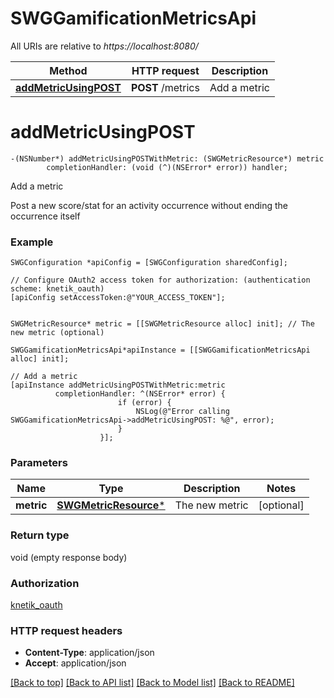 # SWGGamificationMetricsApi

All URIs are relative to *https://localhost:8080/*

Method | HTTP request | Description
------------- | ------------- | -------------
[**addMetricUsingPOST**](SWGGamificationMetricsApi.md#addmetricusingpost) | **POST** /metrics | Add a metric


# **addMetricUsingPOST**
```objc
-(NSNumber*) addMetricUsingPOSTWithMetric: (SWGMetricResource*) metric
        completionHandler: (void (^)(NSError* error)) handler;
```

Add a metric

Post a new score/stat for an activity occurrence without ending the occurrence itself

### Example 
```objc
SWGConfiguration *apiConfig = [SWGConfiguration sharedConfig];

// Configure OAuth2 access token for authorization: (authentication scheme: knetik_oauth)
[apiConfig setAccessToken:@"YOUR_ACCESS_TOKEN"];


SWGMetricResource* metric = [[SWGMetricResource alloc] init]; // The new metric (optional)

SWGGamificationMetricsApi*apiInstance = [[SWGGamificationMetricsApi alloc] init];

// Add a metric
[apiInstance addMetricUsingPOSTWithMetric:metric
          completionHandler: ^(NSError* error) {
                        if (error) {
                            NSLog(@"Error calling SWGGamificationMetricsApi->addMetricUsingPOST: %@", error);
                        }
                    }];
```

### Parameters

Name | Type | Description  | Notes
------------- | ------------- | ------------- | -------------
 **metric** | [**SWGMetricResource***](SWGMetricResource*.md)| The new metric | [optional] 

### Return type

void (empty response body)

### Authorization

[knetik_oauth](../README.md#knetik_oauth)

### HTTP request headers

 - **Content-Type**: application/json
 - **Accept**: application/json

[[Back to top]](#) [[Back to API list]](../README.md#documentation-for-api-endpoints) [[Back to Model list]](../README.md#documentation-for-models) [[Back to README]](../README.md)

